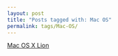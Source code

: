 ```yaml
---
layout: post
title: "Posts tagged with: Mac OS"
permalink: tags/Mac-OS/
---
```

[Mac OS X Lion](/2011/07/mac-os-x-lion)
